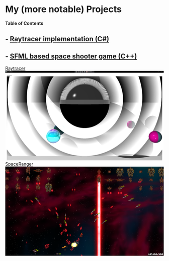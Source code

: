<!--
## Welcome to GitHub Pages

You can use the [editor on GitHub](https://github.com/KagonKhan/KagonKhan/edit/gh-pages/index.md) to maintain and preview the content for your website in Markdown files.

Whenever you commit to this repository, GitHub Pages will run [Jekyll](https://jekyllrb.com/) to rebuild the pages in your site, from the content in your Markdown files.)


-->
# My (more notable) Projects
**Table of Contents**  
## - [Raytracer implementation (C#)](#raytracer)  
## - [SFML based space shooter game (C++)](#spaceranger) 

[Raytracer](https://kagonkhan.github.io/RayTracingCS/)
![Image](https://raw.githubusercontent.com/KagonKhan/RayTracingCS/master/examples/5.png)
[SpaceRanger](https://kagonkhan.github.io/SpaceRanger/)
![Image](https://raw.githubusercontent.com/KagonKhan/SpaceRanger/master/examples/ex1.png)






<!--
[comment]: <> (
**Bold** and _Italic_ and `Code` text

[Link](url) and ![Image](src)
```

For more details see [Basic writing and formatting syntax](https://docs.github.com/en/github/writing-on-github/getting-started-with-writing-and-formatting-on-github/basic-writing-and-formatting-syntax).

### Jekyll Themes

Your Pages site will use the layout and styles from the Jekyll theme you have selected in your [repository settings](https://github.com/KagonKhan/KagonKhan/settings/pages). The name of this theme is saved in the Jekyll `_config.yml` configuration file.

```
)


-->
